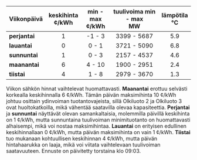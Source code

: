 | Viikonpäivä  | keskihinta<br>¢/kWh | min - max<br>¢/kWh | tuulivoima min - max<br>MW | lämpötila<br>°C |
|:-------------|:----------------:|:----------------:|:-------------:|:-------------:|
| **perjantai** | 1                | -1 - 3          | 3399 - 5687   | 5.9          |
| **lauantai**  | 0                | 0 - 1           | 3721 - 5090   | 6.8          |
| **sunnuntai** | 1                | 0 - 3           | 2157 - 4537   | 4.6          |
| **maanantai** | 6                | 4 - 10          | 1900 - 2951   | 2.4          |
| **tiistai**   | 4                | 1 - 8           | 2979 - 3670   | 1.3          |

Viikon sähkön hinnat vaihtelevat huomattavasti. **Maanantai** erottuu selvästi korkealla keskihinnalla 6 ¢/kWh. Tämän päivän maksimihinta 10 ¢/kWh johtuu osittain ydinvoiman tuotantovajeista, sillä Olkiluoto 2 ja Olkiluoto 3 ovat huoltokatkoilla, mikä vähentää saatavilla olevaa kapasiteettia. **Perjantai** ja **sunnuntai** näyttävät olevan samankaltaisia, molemmilla päivillä keskihinta on 1 ¢/kWh, mutta sunnuntaina tuulivoiman minimituotanto on huomattavasti alhaisempi, mikä voi nostaa maksimihintaa. **Lauantai** on erityisen edullinen keskihinnallaan 0 ¢/kWh, mutta päivän maksimihinta on vain 1 ¢/kWh. **Tiistai** tuo mukanaan kohtuullisen keskihinnan 4 ¢/kWh, mutta päivän hintahaarukka on laaja, mikä voi viitata vaihtelevaan tuulivoiman saatavuuteen. Ennuste on päivitetty torstaina klo 09:03.
